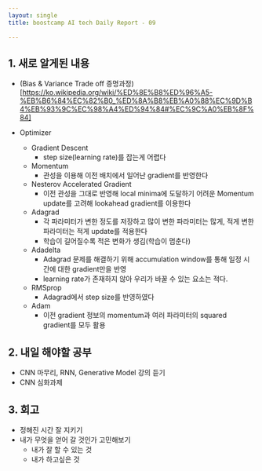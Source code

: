 ```yaml
---
layout: single
title: boostcamp AI tech Daily Report - 09

---
```


## 1. 새로 알게된 내용

- (Bias & Variance Trade off 증명과정)[https://ko.wikipedia.org/wiki/%ED%8E%B8%ED%96%A5-%EB%B6%84%EC%82%B0_%ED%8A%B8%EB%A0%88%EC%9D%B4%EB%93%9C%EC%98%A4%ED%94%84#%EC%9C%A0%EB%8F%84]

- Optimizer
  - Gradient Descent
    - step size(learning rate)를 잡는게 어렵다
  - Momentum
    - 관성을 이용해 이전 배치에서 일어난 gradient를 반영한다
  - Nesterov Accelerated Gradient
    - 이전 관성을 그대로 반영해 local minima에 도달하기 어려운 Momentum update를 고려해 lookahead gradient를 이용한다
  - Adagrad
    - 각 파라미터가 변한 정도를 저장하고 많이 변한 파라미터는 많게, 적게 변한 파라미터는 적게 update를 적용한다
    - 학습이 길어질수록 적은 변화가 생김(학습이 멈춘다)
  - Adadelta
    - Adagrad 문제를 해결하기 위해 accumulation window를 통해 일정 시간에 대한 gradient만을 반영
    - learning rate가 존재하지 않아 우리가 바꿀 수 있는 요소는 적다.
  - RMSprop
    - Adagrad에서 step size를 반영하였다
  - Adam
    - 이전 gradient 정보의 momentum과 여러 파라미터의 squared gradient를 모두 활용

## 2. 내일 해야할 공부

- CNN 마무리, RNN, Generative Model 강의 듣기
- CNN 심화과제

## 3. 회고

- 정해진 시간 잘 지키기
- 내가 무엇을 얻어 갈 것인가 고민해보기
  - 내가 잘 할 수 있는 것
  - 내가 하고싶은 것
